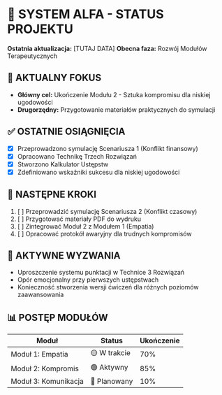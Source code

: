 # 🧠 SYSTEM ALFA - STATUS PROJEKTU

**Ostatnia aktualizacja:** [TUTAJ DATA]
**Obecna faza:** Rozwój Modułów Terapeutycznych

## 🎯 AKTUALNY FOKUS
- **Główny cel:** Ukończenie Modułu 2 - Sztuka kompromisu dla niskiej ugodowości
- **Drugorzędny:** Przygotowanie materiałów praktycznych do symulacji

## ✅ OSTATNIE OSIĄGNIĘCIA
- [x] Przeprowadzono symulację Scenariusza 1 (Konflikt finansowy)
- [x] Opracowano Technikę Trzech Rozwiązań
- [x] Stworzono Kalkulator Ustępstw
- [x] Zdefiniowano wskaźniki sukcesu dla niskiej ugodowości

## 📅 NASTĘPNE KROKI
1. [ ] Przeprowadzić symulację Scenariusza 2 (Konflikt czasowy)
2. [ ] Przygotować materiały PDF do wydruku
3. [ ] Zintegrować Moduł 2 z Modułem 1 (Empatia)
4. [ ] Opracować protokół awaryjny dla trudnych kompromisów

## 🚨 AKTYWNE WYZWANIA
- Uproszczenie systemu punktacji w Technice 3 Rozwiązań
- Opór emocjonalny przy pierwszych ustępstwach
- Konieczność stworzenia wersji ćwiczeń dla różnych poziomów zaawansowania

## 📊 POSTĘP MODUŁÓW
| Moduł | Status | Ukończenie |
|-------|--------|-------------|
| Moduł 1: Empatia | 🟡 W trakcie | 70% |
| Moduł 2: Kompromis | 🟢 Aktywny | 85% |
| Moduł 3: Komunikacja | 🔵 Planowany | 10% |
